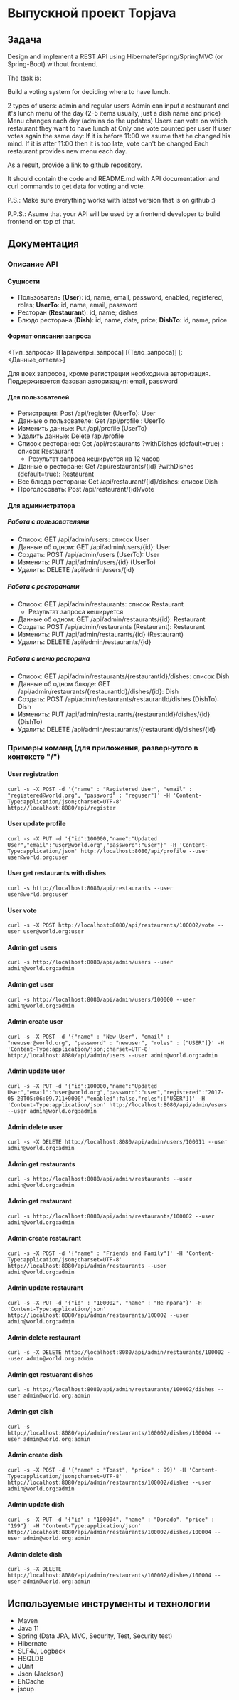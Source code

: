 # Выпускной проект Topjava
## Задача

Design and implement a REST API using Hibernate/Spring/SpringMVC (or Spring-Boot) without frontend.

The task is:

Build a voting system for deciding where to have lunch.

2 types of users: admin and regular users
Admin can input a restaurant and it's lunch menu of the day (2-5 items usually, just a dish name and price)
Menu changes each day (admins do the updates)
Users can vote on which restaurant they want to have lunch at
Only one vote counted per user
If user votes again the same day:
If it is before 11:00 we asume that he changed his mind.
If it is after 11:00 then it is too late, vote can't be changed
Each restaurant provides new menu each day.

As a result, provide a link to github repository.

It should contain the code and README.md with API documentation and curl commands to get data for voting and vote.

P.S.: Make sure everything works with latest version that is on github :)

P.P.S.: Asume that your API will be used by a frontend developer to build frontend on top of that.

## Документация
### Описание API
#### Сущности
* Пользователь (**User**): id, name, email, password, enabled, registered, roles; **UserTo**: id, name, email, password
* Ресторан (**Restaurant**): id, name; dishes
* Блюдо ресторана (**Dish**): id, name, date, price; **DishTo**: id, name, price

#### Формат описания запроса
<Тип_запроса> <URI> [Параметры_запроса] [(Тело_запроса)] [: <Данные_ответа>]

Для всех запросов, кроме регистрации необходима авторизация. Поддерживается базовая авторизация: email, password

#### Для пользователей
* Регистрация: Post /api/register (UserTo): User
* Данные о пользователе: Get /api/profile : UserTo
* Изменить данные: Put /api/profile (UserTo)
* Удалить данные: Delete /api/profile
* Список ресторанов: Get /api/restaurants ?withDishes (default=true) : список Restaurant
    - Результат запроса кешируется на 12 часов
* Данные о ресторане: Get /api/restaurants/{id} ?withDishes (default=true): Restaurant
* Все блюда ресторана: Get /api/restaurant/{id}/dishes: список Dish
* Проголосовать: Post /api/restaurant/{id}/vote

#### Для администратора
##### Работа с пользователями
* Список: GET /api/admin/users: список User
* Данные об одном: GET /api/admin/users/{id}: User
* Создать: POST /api/admin/users (UserTo): User
* Изменить: PUT /api/admin/users/{id} (UserTo)
* Удалить: DELETE /api/admin/users/{id}

##### Работа с ресторанами
* Список: GET /api/admin/restaurants: список Restaurant
    - Результат запроса кешируется
* Данные об одном: GET /api/admin/restaurants/{id}: Restaurant
* Создать: POST /api/admin/restaurants (Restaurant): Restaurant
* Изменить: PUT /api/admin/restaurants/{id} (Restaurant)
* Удалить: DELETE /api/admin/restaurants/{id}

##### Работа с меню ресторана
* Список: GET /api/admin/restaurants/{restaurantId}/dishes: список Dish
* Данные об одном блюде: GET /api/admin/restaurants/{restaurantId}/dishes/{id}: Dish
* Создать: POST /api/admin/restaurants/restaurantId/dishes (DishTo): Dish
* Изменить: PUT /api/admin/restaurants/{restaurantId}/dishes/{id} (DishTo)
* Удалить: DELETE /api/admin/restaurants/{restaurantId}/dishes/{id}

### Примеры команд (для приложения, развернутого в контексте "/")
#### User registration
`curl -s -X POST -d '{"name" : "Registered User", "email" : "registered@world.org", "password" : "reguser"}' -H 'Content-Type:application/json;charset=UTF-8' http://localhost:8080/api/register`
#### User update profile
`curl -s -X PUT -d '{"id":100000,"name":"Updated User","email":"user@world.org","password":"user"}' -H 'Content-Type:application/json' http://localhost:8080/api/profile --user user@world.org:user`
#### User get restaurants with dishes
`curl -s http://localhost:8080/api/restaurants --user user@world.org:user`
#### User vote
`curl -s -X POST http://localhost:8080/api/restaurants/100002/vote --user user@world.org:user`
#### Admin get users
`curl -s http://localhost:8080/api/admin/users --user admin@world.org:admin`
#### Admin get user
`curl -s http://localhost:8080/api/admin/users/100000 --user admin@world.org:admin`
#### Admin create user
`curl -s -X POST -d '{"name" : "New User", "email" : "newuser@world.org", "password" : "newuser", "roles" : ["USER"]}' -H 'Content-Type:application/json;charset=UTF-8' http://localhost:8080/api/admin/users --user admin@world.org:admin`
#### Admin update user
`curl -s -X PUT -d '{"id":100000,"name":"Updated User","email":"user@world.org","password":"user","registered":"2017-05-20T05:06:09.711+0000","enabled":false,"roles":["USER"]}' -H 'Content-Type:application/json' http://localhost:8080/api/admin/users --user admin@world.org:admin`
#### Admin delete user
`curl -s -X DELETE http://localhost:8080/api/admin/users/100011 --user admin@world.org:admin`
#### Admin get restaurants
`curl -s http://localhost:8080/api/admin/restaurants --user admin@world.org:admin`
#### Admin get restaurant
`curl -s http://localhost:8080/api/admin/restaurants/100002 --user admin@world.org:admin`
#### Admin create restaurant
`curl -s -X POST -d '{"name" : "Friends and Family"}' -H 'Content-Type:application/json;charset=UTF-8' http://localhost:8080/api/admin/restaurants --user admin@world.org:admin`
#### Admin update restaurant
`curl -s -X PUT -d '{"id" : "100002", "name" : "Не прага"}' -H 'Content-Type:application/json' http://localhost:8080/api/admin/restaurants/100002 --user admin@world.org:admin`
#### Admin delete restaurant
`curl -s -X DELETE http://localhost:8080/api/admin/restaurants/100002 --user admin@world.org:admin`
#### Admin get restuarant dishes
`curl -s http://localhost:8080/api/admin/restaurants/100002/dishes --user admin@world.org:admin`
#### Admin get dish
`curl -s http://localhost:8080/api/admin/restaurants/100002/dishes/100004 --user admin@world.org:admin`
#### Admin create dish
`curl -s -X POST -d '{"name" : "Toast", "price" : 99}' -H 'Content-Type:application/json;charset=UTF-8' http://localhost:8080/api/admin/restaurants/100002/dishes --user admin@world.org:admin`
#### Admin update dish
`curl -s -X PUT -d '{"id" : "100004", "name" : "Dorado", "price" : "199"}' -H 'Content-Type:application/json' http://localhost:8080/api/admin/restaurants/100002/dishes/100004 --user admin@world.org:admin`
#### Admin delete dish
`curl -s -X DELETE http://localhost:8080/api/admin/restaurants/100002/dishes/100004 --user admin@world.org:admin`

## Используемые инструменты и технологии
* Maven
* Java 11
* Spring (Data JPA, MVC, Security, Test, Security test)
* Hibernate
* SLF4J, Logback
* HSQLDB
* JUnit
* Json (Jackson)
* EhCache
* jsoup
